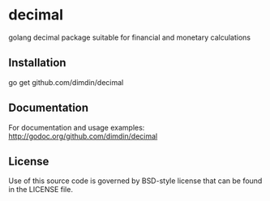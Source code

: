 decimal
=======

golang decimal package suitable for financial and monetary calculations

## Installation

   go get github.com/dimdin/decimal

## Documentation

For documentation and usage examples: http://godoc.org/github.com/dimdin/decimal

## License

Use of this source code is governed by BSD-style license that can be found in the LICENSE file.
